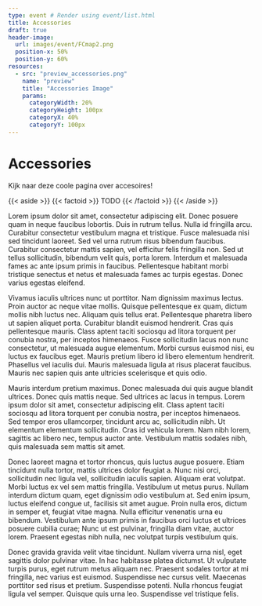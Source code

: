 ```yaml
---
type: event # Render using event/list.html
title: Accessories
draft: true
header-image:
  url: images/event/FCmap2.png
  position-x: 50%
  position-y: 60%
resources:
  - src: "preview_accessories.png"
    name: "preview"
    title: "Accessories Image"
    params:
      categoryWidth: 20%
      categoryHeight: 100px
      categoryX: 40%
      categoryY: 100px
---
```





# Accessories
Kijk naar deze coole pagina over accesoires!

{{< aside >}}
    {{< factoid >}}
        TODO
    {{< /factoid >}}
{{< /aside >}}

Lorem ipsum dolor sit amet, consectetur adipiscing elit. Donec posuere quam in neque faucibus lobortis. Duis in rutrum tellus. Nulla id fringilla arcu. Curabitur consectetur vestibulum magna et tristique. Fusce malesuada nisi sed tincidunt laoreet. Sed vel urna rutrum risus bibendum faucibus. Curabitur consectetur mattis sapien, vel efficitur felis fringilla non. Sed ut tellus sollicitudin, bibendum velit quis, porta lorem. Interdum et malesuada fames ac ante ipsum primis in faucibus. Pellentesque habitant morbi tristique senectus et netus et malesuada fames ac turpis egestas. Donec varius egestas eleifend.

Vivamus iaculis ultrices nunc ut porttitor. Nam dignissim maximus lectus. Proin auctor ac neque vitae mollis. Quisque pellentesque ex quam, dictum mollis nibh luctus nec. Aliquam quis tellus erat. Pellentesque pharetra libero ut sapien aliquet porta. Curabitur blandit euismod hendrerit. Cras quis pellentesque mauris. Class aptent taciti sociosqu ad litora torquent per conubia nostra, per inceptos himenaeos. Fusce sollicitudin lacus non nunc consectetur, ut malesuada augue elementum. Morbi cursus euismod nisi, eu luctus ex faucibus eget. Mauris pretium libero id libero elementum hendrerit. Phasellus vel iaculis dui. Mauris malesuada ligula at risus placerat faucibus. Mauris nec sapien quis ante ultricies scelerisque et quis odio.

Mauris interdum pretium maximus. Donec malesuada dui quis augue blandit ultrices. Donec quis mattis neque. Sed ultrices ac lacus in tempus. Lorem ipsum dolor sit amet, consectetur adipiscing elit. Class aptent taciti sociosqu ad litora torquent per conubia nostra, per inceptos himenaeos. Sed tempor eros ullamcorper, tincidunt arcu ac, sollicitudin nibh. Ut elementum elementum sollicitudin. Cras id vehicula lorem. Nam nibh lorem, sagittis ac libero nec, tempus auctor ante. Vestibulum mattis sodales nibh, quis malesuada sem mattis sit amet.

Donec laoreet magna et tortor rhoncus, quis luctus augue posuere. Etiam tincidunt nulla tortor, mattis ultrices dolor feugiat a. Nunc nisi orci, sollicitudin nec ligula vel, sollicitudin iaculis sapien. Aliquam erat volutpat. Morbi luctus ex vel sem mattis fringilla. Vestibulum ut metus purus. Nullam interdum dictum quam, eget dignissim odio vestibulum at. Sed enim ipsum, luctus eleifend congue ut, facilisis sit amet augue. Proin nulla eros, dictum in semper et, feugiat vitae magna. Nulla efficitur venenatis urna eu bibendum. Vestibulum ante ipsum primis in faucibus orci luctus et ultrices posuere cubilia curae; Nunc ut est pulvinar, fringilla diam vitae, auctor lorem. Praesent egestas nibh nulla, nec volutpat turpis vestibulum quis.

Donec gravida gravida velit vitae tincidunt. Nullam viverra urna nisl, eget sagittis dolor pulvinar vitae. In hac habitasse platea dictumst. Ut vulputate turpis purus, eget rutrum metus aliquam nec. Praesent sodales tortor at mi fringilla, nec varius est euismod. Suspendisse nec cursus velit. Maecenas porttitor sed risus et pretium. Suspendisse potenti. Nulla rhoncus feugiat ligula vel semper. Quisque quis urna leo. Suspendisse vel tristique felis.
